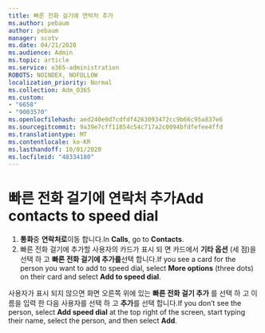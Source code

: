 ```yaml
---
title: 빠른 전화 걸기에 연락처 추가
ms.author: pebaum
author: pebaum
manager: scotv
ms.date: 04/21/2020
ms.audience: Admin
ms.topic: article
ms.service: o365-administration
ROBOTS: NOINDEX, NOFOLLOW
localization_priority: Normal
ms.collection: Adm_O365
ms.custom:
- "6658"
- "9003570"
ms.openlocfilehash: aed240e9d7cdfdf4263093472cc9b66c95a837e6
ms.sourcegitcommit: 9a39e7cff11854c54c717a2c0094bfdfefee4ffd
ms.translationtype: MT
ms.contentlocale: ko-KR
ms.lasthandoff: 10/01/2020
ms.locfileid: "48334180"
---
```

# <a name="add-contacts-to-speed-dial"></a><span data-ttu-id="78132-102">빠른 전화 걸기에 연락처 추가</span><span class="sxs-lookup"><span data-stu-id="78132-102">Add contacts to speed dial</span></span>

1. <span data-ttu-id="78132-103">**통화**중 **연락처로**이동 합니다.</span><span class="sxs-lookup"><span data-stu-id="78132-103">In  **Calls**, go to  **Contacts**.</span></span>
2. <span data-ttu-id="78132-104">빠른 전화 걸기에 추가할 사용자의 카드가 표시 되 면 카드에서  **기타 옵션**  (세 점)을 선택 하 고  **빠른 전화 걸기에 추가를**선택 합니다.</span><span class="sxs-lookup"><span data-stu-id="78132-104">If you see a card for the person you want to add to speed dial, select  **More options**  (three dots) on their card and select  **Add to speed dial**.</span></span>

<span data-ttu-id="78132-105">사용자가 표시 되지 않으면 화면 오른쪽 위에 있는  **빠른 전화 걸기 추가**  를 선택 하 고 이름을 입력 한 다음 사용자를 선택 하 고  **추가**를 선택 합니다.</span><span class="sxs-lookup"><span data-stu-id="78132-105">If you don’t see the person, select  **Add speed dial**  at the top right of the screen, start typing their name, select the person, and then select  **Add**.</span></span>
